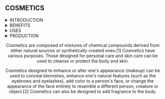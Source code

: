 <nav>
 <h1>COSMETICS</h1>
<Details>
<summary>INTRODUCTION </summary>
 <p>
<a href="//Wikipedia.org/wiki/cosmetics">cosmetics</a> is a chemical substances applied on human body or any part of human body to beautify, cleanse and modify, promote its appearance and attractiveness.
 </p>
</details>
<details>
<summary>BENEFITS </summary>
<p>
<b>cosmetics</b> is an advantage to human  wellbeing and lifestyle human body carry alot of <a href="//Wikipedia.org/wiki/pathogen">pathogen</a> from different contaminated source with the help of soap, we are able to the leading cause of child mortality in developing countries, diarrhea, and <a href="//Wikipedia.org/wiki/respiratory infection">respiratory infection</a> and be prevented by hand washing with soap. The use of toothpaste containing Floride prevent dental decay, <i>powder</i> applied to  the face improve beauty, cosmetics contribute to human emotional life can help to improve our mood, enhance our appearance and boost our self- esteem. They can also help to exhibit personal style and as such, are an important means of social expression.
 </p>
</details>
 
 <details>
 <summary>USES</summary>
 <p>
  
## USEFULNESS OF COSMETICS 
People use cosmetics to keep clean and enhance their beauty. These products range from lipstick and nail polish to deodorant, perfume, hair spray, shampoo, shower gel, hair adhesives, hair removal. Product are use for their own purposes, which impove human lifestyle.
  
## WHO CAN MAKE USE OF COSMETICS
Both men and woman can make use of cosmetic according to the product for it purposes.
## HOW TO USE COSMETICS 
Use the cosmetics according to the instructions written on it. 
 </p>
 </details>
 
<details>
 <summary>PRODUCTION</summary>
 <p> 
  <b> Get in touch with me for the production of cosmetics</b> 

Emai: ibikunlejoy2022@gmail.com
</p>
</details>

 <body>
  <header>
<p> Cosmetics are composed of mixtures of chemical compounds derived from either natural sources or synthetically created ones.[1] Cosmetics have various purposes. Those designed for personal care and skin care can be used to cleanse or protect the body and skin.
</p>
  </body>
   
   <footer>
   <p> Cosmetics designed to enhance or alter one's appearance (makeup) can be used to conceal blemishes, enhance one's natural features (such as the eyebrows and eyelashes), add color to a person's face, or change the appearance of the face entirely to resemble a different person, creature or object.[2] Cosmetics can also be designed to add fragrance to the body.
  </footer>
  </p>

